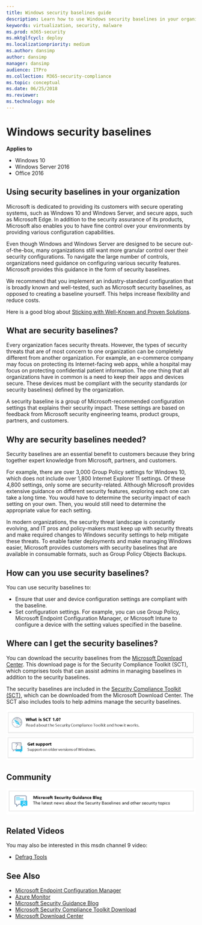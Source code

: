 ```yaml
---
title: Windows security baselines guide
description: Learn how to use Windows security baselines in your organization. Specific to Windows 10, Windows Server 2016, and Office 2016.
keywords: virtualization, security, malware
ms.prod: m365-security
ms.mktglfcycl: deploy
ms.localizationpriority: medium
ms.author: dansimp
author: dansimp
manager: dansimp
audience: ITPro
ms.collection: M365-security-compliance
ms.topic: conceptual
ms.date: 06/25/2018
ms.reviewer: 
ms.technology: mde
---
```


# Windows security baselines

**Applies to**  

-   Windows 10
-   Windows Server 2016 
-   Office 2016 

## Using security baselines in your organization 

Microsoft is dedicated to providing its customers with secure operating systems, such as Windows 10 and Windows Server, and secure apps, such as Microsoft Edge. In addition to the security assurance of its products, Microsoft also enables you to have fine control over your environments by providing various configuration capabilities. 

Even though Windows and Windows Server are designed to be secure out-of-the-box, many organizations still want more granular control over their security configurations. To navigate the large number of controls, organizations need guidance on configuring various security features. Microsoft provides this guidance in the form of security baselines.

We recommend that you implement an industry-standard configuration that is broadly known and well-tested, such as Microsoft security baselines, as opposed to creating a baseline yourself. This helps increase flexibility and reduce costs. 

Here is a good blog about [Sticking with Well-Known and Proven Solutions](https://blogs.technet.microsoft.com/fdcc/2010/10/06/sticking-with-well-known-and-proven-solutions/).

## What are security baselines? 

Every organization faces security threats. However, the types of security threats that are of most concern to one organization can be completely different from another organization. For example, an e-commerce company may focus on protecting its Internet-facing web apps, while a hospital may focus on protecting confidential patient information. The one thing that all organizations have in common is a need to keep their apps and devices secure. These devices must be compliant with the security standards (or security baselines) defined by the organization. 

A security baseline is a group of Microsoft-recommended configuration settings that explains their security impact. These settings are based on feedback from Microsoft security engineering teams, product groups, partners, and customers. 

## Why are security baselines needed? 

Security baselines are an essential benefit to customers because they bring together expert knowledge from Microsoft, partners, and customers. 

For example, there are over 3,000 Group Policy settings for Windows 10, which does not include over 1,800 Internet Explorer 11 settings. Of these 4,800 settings, only some are security-related. Although Microsoft provides extensive guidance on different security features, exploring each one can take a long time. You would have to determine the security impact of each setting on your own. Then, you would still need to determine  the appropriate value for each setting. 

In modern organizations, the security threat landscape is constantly evolving, and IT pros and policy-makers must keep up with security threats and make required changes to Windows security settings to help mitigate these threats. To enable faster deployments and make managing Windows easier, Microsoft provides customers with security baselines that are available in consumable formats, such as Group Policy Objects Backups.

## How can you use security baselines? 

You can use security baselines to: 
-   Ensure that user and device configuration settings are compliant with the baseline. 
-   Set configuration settings. For example, you can use Group Policy, Microsoft Endpoint Configuration Manager, or Microsoft Intune to configure a device with the setting values specified in the baseline. 

## Where can I get the security baselines? 

You can download the security baselines from the [Microsoft Download Center](https://www.microsoft.com/download/details.aspx?id=55319). This download page is for the Security Compliance Toolkit (SCT), which comprises tools that can assist admins in managing  baselines in addition to the security baselines.

The security baselines are included in the [Security Compliance Toolkit (SCT)](security-compliance-toolkit-10.md), which can be downloaded from the Microsoft Download Center. The SCT also includes tools to help admins manage the security baselines. 

[![Security Compliance Toolkit](./../images/security-compliance-toolkit-1.png)](security-compliance-toolkit-10.md) 
[![Get Support](./../images/get-support.png)](get-support-for-security-baselines.md) 

## Community

[![Microsoft Security Guidance Blog](./../images/community.png)](https://blogs.technet.microsoft.com/secguide/) 

## Related Videos

You may also be interested in this msdn channel 9 video: 
-   [Defrag Tools](https://channel9.msdn.com/Shows/Defrag-Tools/Defrag-Tools-174-Security-Baseline-Policy-Analyzer-and-LGPO)

## See Also

-   [Microsoft Endpoint Configuration Manager](https://docs.microsoft.com/configmgr/)
-   [Azure Monitor](https://docs.microsoft.com/azure/azure-monitor/)
-   [Microsoft Security Guidance Blog](https://blogs.technet.microsoft.com/secguide/)
-   [Microsoft Security Compliance Toolkit Download](https://www.microsoft.com/download/details.aspx?id=55319)
-   [Microsoft Download Center](https://www.microsoft.com/download/details.aspx?id=55319) 
